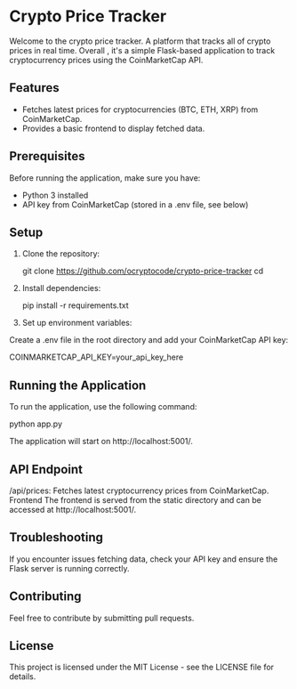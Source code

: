# Crypto Price Tracker

Welcome to the crypto price tracker.
A platform that tracks all of crypto prices in real time.
Overall , it's a simple Flask-based application to track cryptocurrency prices using the CoinMarketCap API.

## Features

- Fetches latest prices for cryptocurrencies (BTC, ETH, XRP) from CoinMarketCap.
- Provides a basic frontend to display fetched data.

## Prerequisites

Before running the application, make sure you have:

- Python 3 installed
- API key from CoinMarketCap (stored in a .env file, see below)

## Setup

1. Clone the repository:
   
    git clone https://github.com/ocryptocode/crypto-price-tracker
    cd <repository-directory>

2. Install dependencies:

    pip install -r requirements.txt

3. Set up environment variables:

Create a .env file in the root directory and add your CoinMarketCap API key:

COINMARKETCAP_API_KEY=your_api_key_here

## Running the Application
To run the application, use the following command:

python app.py

The application will start on http://localhost:5001/.

## API Endpoint
/api/prices: Fetches latest cryptocurrency prices from CoinMarketCap.
Frontend
The frontend is served from the static directory and can be accessed at http://localhost:5001/.

## Troubleshooting
If you encounter issues fetching data, check your API key and ensure the Flask server is running correctly.

## Contributing
Feel free to contribute by submitting pull requests.

## License
This project is licensed under the MIT License - see the LICENSE file for details.
 
